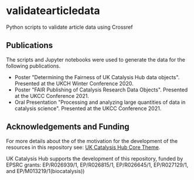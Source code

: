 # validatearticledata
Python scripts to validate article data using Crossref 
## Publications
The scripts and Jupyter notebooks were used to generate the data for the following publications.
- Poster "Determining the Fairness of UK Catalysis Hub data objects". Presented at the UKCH Winter Conference 2020.
- Poster "FAIR Publishing of Catalysis Research Data Objects". Presented at the UKCC Conference 2021.
- Oral Presentation "Processing and analyzing large quantities of data in catalysis science". Presented at the UKCC Conference 2021.



## Acknowledgements and Funding
For more details about the of the motivation for the development of the resources
in this repository see:
[UK Catalysis Hub Core Theme](https://ukcatalysishub.co.uk/core/).

UK Catalysis Hub supports the development of this repository, funded by
EPSRC grants:  EP/R026939/1, EP/R026815/1, EP/R026645/1, EP/R027129/1,
and EP/M013219/1(biocatalysis))
